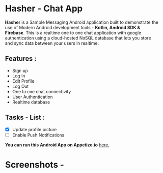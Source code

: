 # Hasher - Chat App
**Hasher** is a Sample Messaging Android application built to demonstrate the use of Modern Android development tools - **Kotlin, Android SDK & Firebase**.
This is a realtime one to one chat application with google authentication using a cloud-hosted NoSQL database that lets you store and sync data between your users in realtime.

## Features :
   - Sign up
   - Log In
   - Edit Profile
   - Log Out
   - One to one chat connectivity
   - User Authentication
   - Realtime database
     
## Tasks - List :
   - [x] Update profile picture
   - [ ] Enable Push Notifications
   
**You can run this Android App on Appetize.io** [here.](https://appetize.io/app/vzrh4vtq7rjrud5td54en5akay?device=pixel4&osVersion=11.0&scale=75)


# Screenshots -


